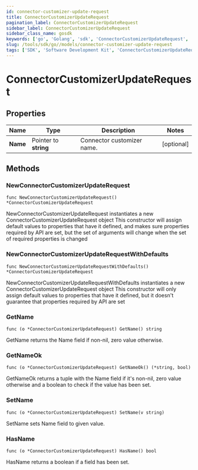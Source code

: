 ```yaml
---
id: connector-customizer-update-request
title: ConnectorCustomizerUpdateRequest
pagination_label: ConnectorCustomizerUpdateRequest
sidebar_label: ConnectorCustomizerUpdateRequest
sidebar_class_name: gosdk
keywords: ['go', 'Golang', 'sdk', 'ConnectorCustomizerUpdateRequest', 'ConnectorCustomizerUpdateRequest'] 
slug: /tools/sdk/go//models/connector-customizer-update-request
tags: ['SDK', 'Software Development Kit', 'ConnectorCustomizerUpdateRequest', 'ConnectorCustomizerUpdateRequest']
---
```


# ConnectorCustomizerUpdateRequest

## Properties

Name | Type | Description | Notes
------------ | ------------- | ------------- | -------------
**Name** | Pointer to **string** | Connector customizer name. | [optional] 

## Methods

### NewConnectorCustomizerUpdateRequest

`func NewConnectorCustomizerUpdateRequest() *ConnectorCustomizerUpdateRequest`

NewConnectorCustomizerUpdateRequest instantiates a new ConnectorCustomizerUpdateRequest object
This constructor will assign default values to properties that have it defined,
and makes sure properties required by API are set, but the set of arguments
will change when the set of required properties is changed

### NewConnectorCustomizerUpdateRequestWithDefaults

`func NewConnectorCustomizerUpdateRequestWithDefaults() *ConnectorCustomizerUpdateRequest`

NewConnectorCustomizerUpdateRequestWithDefaults instantiates a new ConnectorCustomizerUpdateRequest object
This constructor will only assign default values to properties that have it defined,
but it doesn't guarantee that properties required by API are set

### GetName

`func (o *ConnectorCustomizerUpdateRequest) GetName() string`

GetName returns the Name field if non-nil, zero value otherwise.

### GetNameOk

`func (o *ConnectorCustomizerUpdateRequest) GetNameOk() (*string, bool)`

GetNameOk returns a tuple with the Name field if it's non-nil, zero value otherwise
and a boolean to check if the value has been set.

### SetName

`func (o *ConnectorCustomizerUpdateRequest) SetName(v string)`

SetName sets Name field to given value.

### HasName

`func (o *ConnectorCustomizerUpdateRequest) HasName() bool`

HasName returns a boolean if a field has been set.


